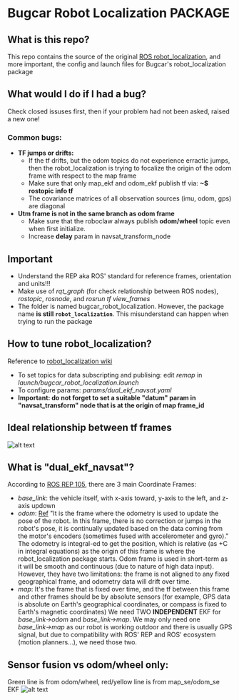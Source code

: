 # Bugcar Robot Localization PACKAGE
## What is this repo?
This repo contains the source of the original [ROS robot_localization](https://github.com/cra-ros-pkg/robot_localization), and more important, the config and launch files for Bugcar's robot_localization package
## What would I do if I had a bug?
Check closed issuses first, then if your problem had not been asked, raised a new one!
### Common bugs:
 - **TF jumps or drifts:**
    - If the tf drifts, but the odom topics do not experience erractic jumps, then the robot_localization is trying to focalize the origin of the odom frame with respect to the map frame
    - Make sure that only map_ekf and odom_ekf publish tf via:
      **~$ rostopic info tf**
    - The covariance matrices of all observation sources (imu, odom, gps) are diagonal
 - **Utm frame is not in the same branch as odom frame**
    - Make sure that the roboclaw always publish **odom/wheel** topic even when first initialize.
    - Increase **delay** param in navsat_transform_node
## Important
- Understand the REP aka ROS' standard for reference frames, orientation and units!!!
- Make use of *rqt_graph* (for check relationship between ROS nodes), *rostopic*, *rosnode*, and *rosrun tf view_frames*
- The folder is named bugcar_robot_localization. However, the package name **is still `robot_localization`**. This misunderstand can happen when trying to run the package
## How to tune robot_localization?
Reference to [robot_localization wiki](http://docs.ros.org/melodic/api/robot_localization/html/index.html)
- To set topics for data subscripting and publising: edit *remap* in *launch/bugcar_robot_localization.launch*
- To configure params: *params/dual_ekf_navsat.yaml*
- **Important: do not forget to set a suitable "datum" param in "navsat_transform" node that is at the origin of map frame_id**
## Ideal relationship between tf frames
![alt text](https://github.com/tranqkhue/bugcar/blob/master/src/bugcar_robot_localization/doc/images/ideal_tf_frame.jpg)
## What is "dual_ekf_navsat"?
According to [ROS REP 105](https://www.ros.org/reps/rep-0105.html), there are 3 main Coordinate Frames:
- *base_link*: the vehicle itself, with x-axis toward, y-axis to the left, and z-axis updown
- *odom*: [Ref](https://answers.ros.org/question/237295/confused-about-coordinate-frames-can-someone-please-explain/) "It is the frame where the odometry is used to update the pose of the robot. In this frame, there is no correction or jumps in the robot's pose, it is continually updated based on the data coming from the motor's encoders (sometimes fused with accelerometer and gyro)." The odometry is integral-ed to get the position, which is relative (as +C in integral equations) as the origin of this frame is where the robot_localization package starts. Odom frame is used in short-term as it will be smooth and continuous (due to nature of high data input). However, they have two limitations: the frame is not aligned to any fixed geographical frame, and odometry data will drift over time.
- *map*: It's the frame that is fixed over time, and the tf between this frame and other frames should be by absolute sensors (for example, GPS data is absolute on Earth's geographical coordinates, or compass is fixed to Earth's magnetic coordinates)
We need TWO **INDEPENDENT** EKF for *base_link->odom* and *base_link->map*. We may only need one *base_link->map* as our robot is working outdoor and there is usually GPS signal, but due to compatibility with ROS' REP and ROS' ecosystem (motion planners...), we need those two. 
## Sensor fusion vs odom/wheel only:
Green line is from odom/wheel, red/yellow line is from map_se/odom_se EKF
![alt text](https://github.com/tranqkhue/bugcar/blob/master/src/bugcar_robot_localization/doc/screen_shot_1.png)
